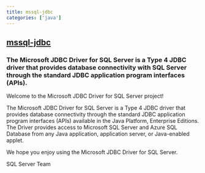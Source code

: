 ```yaml
---
title: mssql-jdbc
categories: ['java']
---
```

## [mssql-jdbc](https://github.com/microsoft/mssql-jdbc)

### The Microsoft JDBC Driver for SQL Server is a Type 4 JDBC driver that provides database connectivity with SQL Server through the standard JDBC application program interfaces (APIs).


Welcome to the Microsoft JDBC Driver for SQL Server project!

The Microsoft JDBC Driver for SQL Server is a Type 4 JDBC driver that provides database connectivity through the standard JDBC application program interfaces (APIs) available in the Java Platform, Enterprise Editions. The Driver provides access to Microsoft SQL Server and Azure SQL Database from any Java application, application server, or Java-enabled applet.

We hope you enjoy using the Microsoft JDBC Driver for SQL Server.

SQL Server Team
